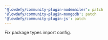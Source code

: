 ```yaml
---
'@lowdefy/community-plugin-nodemailer': patch
'@lowdefy/community-plugin-mongodb': patch
'@lowdefy/community-plugin-js': patch
---
```


Fix package types import config.
